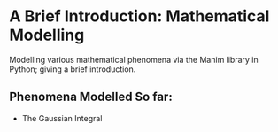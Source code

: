 # A Brief Introduction: Mathematical Modelling
Modelling various mathematical phenomena via the Manim library in Python; giving a brief introduction.  

## Phenomena Modelled So far:
- The Gaussian Integral
